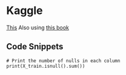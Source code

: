 # Kaggle
[This](https://www.kaggle.com/learn)
Also using [this book](http://d2l.ai/chapter_linear-regression/linear-regression.html)

## Code Snippets

```
# Print the number of nulls in each column
print(X_train.isnull().sum())
```


